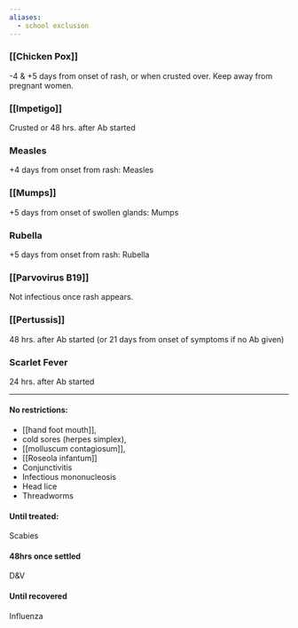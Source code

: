 ```yaml
---
aliases:
  - school exclusion
---
```

### [[Chicken Pox]]
-4 & +5 days from onset of rash, or when crusted over. 
Keep away from pregnant women. 
### [[Impetigo]]
Crusted or 48 hrs. after Ab started
### Measles
+4 days from onset from rash: Measles
### [[Mumps]]
+5 days from onset of swollen glands: Mumps
### Rubella
+5 days from onset from rash: Rubella
### [[Parvovirus B19]]
Not infectious once rash appears. 
### [[Pertussis]]
48 hrs. after Ab started (or 21 days from onset of symptoms if no Ab given)
### Scarlet Fever
24 hrs. after Ab started

---
#### No restrictions: 
- [[hand foot mouth]],
- cold sores (herpes simplex),
- [[molluscum contagiosum]],
- [[Roseola infantum]]
- Conjunctivitis
- Infectious mononucleosis
- Head lice
- Threadworms
#### Until treated: 
Scabies
#### 48hrs once settled
D&V
#### Until recovered
Influenza
